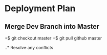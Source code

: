 Deployment Plan 
======

Merge Dev Branch into Master
------
+$ git checkout master
+$ git pull github master

..* Resolve any conflicts

